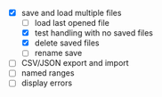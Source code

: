 - [x] save and load multiple files
  - [ ] load last opened file
  - [x] test handling with no saved files
  - [x] delete saved files
  - [ ] rename save
- [ ] CSV/JSON export and import
- [ ] named ranges
- [ ] display errors